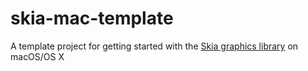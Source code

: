 # skia-mac-template
A template project for getting started with the [Skia graphics library](https://skia.org) on macOS/OS X
